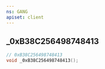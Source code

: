 ```yaml
---
ns: GANG
apiset: client
---
```

## _0xB38C256498748413

```c
// 0xB38C256498748413
void _0xB38C256498748413();
```





